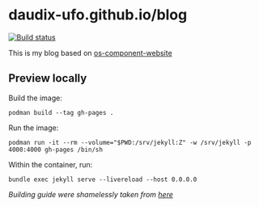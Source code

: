 # daudix-ufo.github.io/blog

[![Build status](https://ci.codeberg.org/api/badges/12428/status.svg "Build status")](https://ci.codeberg.org/repos/12428)

This is my blog based on [os-component-website](https://github.com/jimmac/os-component-website)

## Preview locally

Build the image:

```shell
podman build --tag gh-pages .
```

Run the image:

```shell
podman run -it --rm --volume="$PWD:/srv/jekyll:Z" -w /srv/jekyll -p 4000:4000 gh-pages /bin/sh
```

Within the container, run:

```shell
bundle exec jekyll serve --livereload --host 0.0.0.0
```

_Building guide were shamelessly taken from [here](https://talk.jekyllrb.com/t/local-testing-of-existing-github-jekyll-site/7459/4)_
